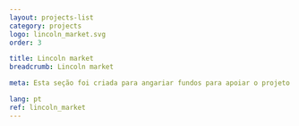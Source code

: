 ```yaml
---
layout: projects-list
category: projects
logo: lincoln_market.svg
order: 3

title: Lincoln market
breadcrumb: Lincoln market

meta: Esta seção foi criada para angariar fundos para apoiar o projeto “Lincoln&nbsp;virus”. Ao comprar produtos de nossos parceiros, você apóia financeiramente nosso projeto. Nossos parceiros são os maiores e mais famosos editores e fornecedores de mercadorias.

lang: pt
ref: lincoln_market
---
```

